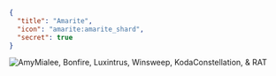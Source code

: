 ```json
{
  "title": "Amarite",
  "icon": "amarite:amarite_shard",
  "secret": true
}
```
![AmyMialee, Bonfire, Luxintrus, Winsweep, KodaConstellation, & RAT](fwendo:creators/amarite.png,fit)

